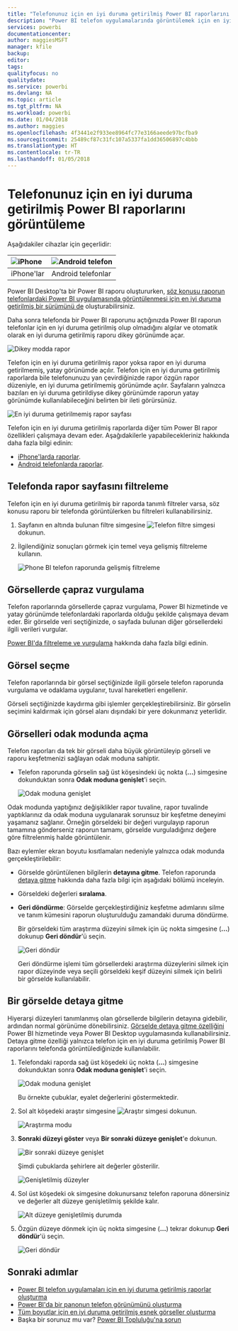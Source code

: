 ```yaml
---
title: "Telefonunuz için en iyi duruma getirilmiş Power BI raporlarını görüntüleme"
description: "Power BI telefon uygulamalarında görüntülemek için en iyi duruma getirilmiş rapor sayfalarıyla etkileşim kurma hakkında bilgi edinin."
services: powerbi
documentationcenter: 
author: maggiesMSFT
manager: kfile
backup: 
editor: 
tags: 
qualityfocus: no
qualitydate: 
ms.service: powerbi
ms.devlang: NA
ms.topic: article
ms.tgt_pltfrm: NA
ms.workload: powerbi
ms.date: 01/04/2018
ms.author: maggies
ms.openlocfilehash: 4f3441e2f933ee8964fc77e3166aeede97bcfba9
ms.sourcegitcommit: 25489cf87c31fc107a5337fa1dd36506897c4bbb
ms.translationtype: HT
ms.contentlocale: tr-TR
ms.lasthandoff: 01/05/2018
---
```

# <a name="view-power-bi-reports-optimized-for-your-phone"></a>Telefonunuz için en iyi duruma getirilmiş Power BI raporlarını görüntüleme

Aşağıdakiler cihazlar için geçerlidir:

| ![iPhone](media/mobile-apps-view-phone-report/ios-logo-40-px.png) | ![Android telefon](media/mobile-apps-view-phone-report/android-logo-40-px.png) |
|:--- |:--- |
| iPhone'lar |Android telefonlar |

Power BI Desktop'ta bir Power BI raporu oluştururken, [söz konusu raporun telefonlardaki Power BI uygulamasında görüntülenmesi için en iyi duruma getirilmiş bir sürümünü de](desktop-create-phone-report.md) oluşturabilirsiniz.

Daha sonra telefonda bir Power BI raporunu açtığınızda Power BI raporun telefonlar için en iyi duruma getirilmiş olup olmadığını algılar ve otomatik olarak en iyi duruma getirilmiş raporu dikey görünümde açar.

![Dikey modda rapor](media/mobile-apps-view-phone-report/07-power-bi-phone-report-portrait.png)

Telefon için en iyi duruma getirilmiş rapor yoksa rapor en iyi duruma getirilmemiş, yatay görünümde açılır. Telefon için en iyi duruma getirilmiş raporlarda bile telefonunuzu yan çevirdiğinizde rapor özgün rapor düzeniyle, en iyi duruma getirilmemiş görünümde açılır. Sayfaların yalnızca bazıları en iyi duruma getirildiyse dikey görünümde raporun yatay görünümde kullanılabileceğini belirten bir ileti görürsünüz.

![En iyi duruma getirilmemiş rapor sayfası](media/mobile-apps-view-phone-report/06-power-bi-phone-report-page-not-optimized.png)

Telefon için en iyi duruma getirilmiş raporlarda diğer tüm Power BI rapor özellikleri çalışmaya devam eder. Aşağıdakilerle yapabilecekleriniz hakkında daha fazla bilgi edinin:

* [iPhone'larda raporlar](mobile-reports-in-the-mobile-apps.md). 
* [Android telefonlarda raporlar](mobile-reports-in-the-mobile-apps.md).

## <a name="filter-the-report-page-on-a-phone"></a>Telefonda rapor sayfasını filtreleme
Telefon için en iyi duruma getirilmiş bir raporda tanımlı filtreler varsa, söz konusu raporu bir telefonda görüntülerken bu filtreleri kullanabilirsiniz. 

1. Sayfanın en altında bulunan filtre simgesine ![Telefon filtre simgesi](media/mobile-apps-view-phone-report/power-bi-phone-filter-icon.png) dokunun. 
2. İlgilendiğiniz sonuçları görmek için temel veya gelişmiş filtreleme kullanın.
   
    ![Phone BI telefon raporunda gelişmiş filtreleme](media/mobile-apps-view-phone-report/power-bi-iphone-advanced-filter-toronto.gif)

## <a name="cross-highlight-visuals"></a>Görsellerde çapraz vurgulama
Telefon raporlarında görsellerde çapraz vurgulama, Power BI hizmetinde ve yatay görünümde telefonlardaki raporlarda olduğu şekilde çalışmaya devam eder. Bir görselde veri seçtiğinizde, o sayfada bulunan diğer görsellerdeki ilgili verileri vurgular.

[Power BI'da filtreleme ve vurgulama](power-bi-reports-filters-and-highlighting.md) hakkında daha fazla bilgi edinin.

## <a name="select-visuals"></a>Görsel seçme
Telefon raporlarında bir görsel seçtiğinizde ilgili görsele telefon raporunda vurgulama ve odaklama uygulanır, tuval hareketleri engellenir.

Görseli seçtiğinizde kaydırma gibi işlemler gerçekleştirebilirsiniz. Bir görselin seçimini kaldırmak için görsel alanı dışındaki bir yere dokunmanız yeterlidir.

## <a name="open-visuals-in-focus-mode"></a>Görselleri odak modunda açma
Telefon raporları da tek bir görseli daha büyük görüntüleyip görseli ve raporu keşfetmenizi sağlayan odak moduna sahiptir.

* Telefon raporunda görselin sağ üst köşesindeki üç nokta (**...**) simgesine dokunduktan sonra **Odak moduna genişlet**'i seçin.
  
    ![Odak moduna genişlet](media/mobile-apps-view-phone-report/power-bi-phone-report-focus-mode.png)

Odak modunda yaptığınız değişiklikler rapor tuvaline, rapor tuvalinde yaptıklarınız da odak moduna uygulanarak sorunsuz bir keşfetme deneyimi yaşamanız sağlanır. Örneğin görseldeki bir değeri vurgulayıp raporun tamamına gönderseniz raporun tamamı, görselde vurguladığınız değere göre filtrelenmiş halde görüntülenir.

Bazı eylemler ekran boyutu kısıtlamaları nedeniyle yalnızca odak modunda gerçekleştirilebilir:

* Görselde görüntülenen bilgilerin **detayına gitme**. Telefon raporunda [detaya gitme](mobile-apps-view-phone-report.md#drill-down-in-a-visual) hakkında daha fazla bilgi için aşağıdaki bölümü inceleyin.
* Görseldeki değerleri **sıralama**.
* **Geri döndürme**: Görselde gerçekleştirdiğiniz keşfetme adımlarını silme ve tanım kümesini raporun oluşturulduğu zamandaki duruma döndürme.
  
    Bir görseldeki tüm araştırma düzeyini silmek için üç nokta simgesine (**...**) dokunup **Geri döndür**'ü seçin.
  
    ![Geri döndür](media/mobile-apps-view-phone-report/power-bi-phone-report-revert-levels.png)
  
    Geri döndürme işlemi tüm görsellerdeki araştırma düzeylerini silmek için rapor düzeyinde veya seçili görseldeki keşif düzeyini silmek için belirli bir görselde kullanılabilir.   

## <a name="drill-down-in-a-visual"></a>Bir görselde detaya gitme
Hiyerarşi düzeyleri tanımlanmış olan görsellerde bilgilerin detayına gidebilir, ardından normal görünüme dönebilirsiniz. [Görselde detaya gitme özelliğini](power-bi-visualization-drill-down.md) Power BI hizmetinde veya Power BI Desktop uygulamasında kullanabilirsiniz. Detaya gitme özelliği yalnızca telefon için en iyi duruma getirilmiş Power BI raporlarını telefonda görüntülediğinizde kullanılabilir. 

1. Telefondaki raporda sağ üst köşedeki üç nokta (**...**) simgesine dokunduktan sonra **Odak moduna genişlet**'i seçin.
   
    ![Odak moduna genişlet](media/mobile-apps-view-phone-report/power-bi-phone-report-focus-mode.png)
   
    Bu örnekte çubuklar, eyalet değerlerini göstermektedir.
2. Sol alt köşedeki araştır simgesine ![Araştır simgesi](media/mobile-apps-view-phone-report/power-bi-phone-report-explore-icon.png) dokunun.
   
    ![Araştırma modu](media/mobile-apps-view-phone-report/power-bi-phone-report-explore-mode.png)
3. **Sonraki düzeyi göster** veya **Bir sonraki düzeye genişlet**'e dokunun.
   
    ![Bir sonraki düzeye genişlet](media/mobile-apps-view-phone-report/power-bi-phone-report-expand-levels.png)
   
    Şimdi çubuklarda şehirlere ait değerler gösterilir.
   
    ![Genişletilmiş düzeyler](media/mobile-apps-view-phone-report/power-bi-phone-report-expanded-levels.png)
4. Sol üst köşedeki ok simgesine dokunursanız telefon raporuna dönersiniz ve değerler alt düzeye genişletilmiş şekilde kalır.
   
    ![Alt düzeye genişletilmiş durumda](media/mobile-apps-view-phone-report/power-bi-back-to-phone-report-expanded-levels.png)
5. Özgün düzeye dönmek için üç nokta simgesine (**...**) tekrar dokunup **Geri döndür**'ü seçin.
   
    ![Geri döndür](media/mobile-apps-view-phone-report/power-bi-phone-report-revert-levels.png)

## <a name="next-steps"></a>Sonraki adımlar
* [Power BI telefon uygulamaları için en iyi duruma getirilmiş raporlar oluşturma](desktop-create-phone-report.md)
* [Power BI'da bir panonun telefon görünümünü oluşturma](service-create-dashboard-mobile-phone-view.md)
* [Tüm boyutlar için en iyi duruma getirilmiş esnek görseller oluşturma](desktop-create-responsive-visuals.md)
* Başka bir sorunuz mu var? [Power BI Topluluğu'na sorun](http://community.powerbi.com/)

